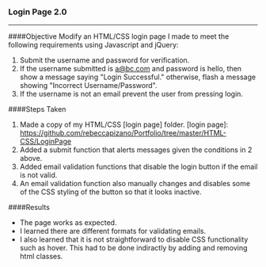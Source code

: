 ### Login Page 2.0
---
####Objective
Modify an HTML/CSS login page I made to meet the following requirements using Javascript and jQuery:

1. Submit the username and password for verification.
2. If the username submitted is a@bc.com and password is hello, then show a message saying "Login Successful." otherwise, flash a message showing "Incorrect Username/Password".
3. If the username is not an email prevent the user from pressing login.

####Steps Taken
1. Made a copy of my HTML/CSS [login page] folder.
[login page]: https://github.com/rebeccapizano/Portfolio/tree/master/HTML-CSS/LoginPage
2. Added a submit function that alerts messages given the conditions in 2 above.
3. Added email validation functions that disable the login button if the email is not valid.
4. An email validation function also manually changes and disables some of the CSS styling of the button so that it looks inactive.

####Results
* The page works as expected.
* I learned there are different formats for validating emails.
* I also learned that it is not straightforward to disable CSS functionality such as hover. This had to be done indiractly by adding and removing html classes.
